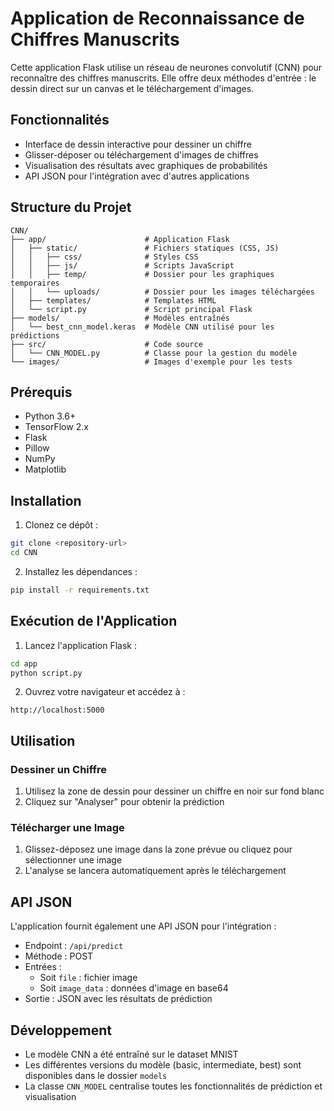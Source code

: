 # Application de Reconnaissance de Chiffres Manuscrits

Cette application Flask utilise un réseau de neurones convolutif (CNN) pour reconnaître des chiffres manuscrits. Elle offre deux méthodes d'entrée : le dessin direct sur un canvas et le téléchargement d'images.

## Fonctionnalités

- Interface de dessin interactive pour dessiner un chiffre
- Glisser-déposer ou téléchargement d'images de chiffres
- Visualisation des résultats avec graphiques de probabilités
- API JSON pour l'intégration avec d'autres applications

## Structure du Projet

```
CNN/
├── app/                      # Application Flask
│   ├── static/               # Fichiers statiques (CSS, JS)
│   │   ├── css/              # Styles CSS
│   │   ├── js/               # Scripts JavaScript
│   │   ├── temp/             # Dossier pour les graphiques temporaires
│   │   └── uploads/          # Dossier pour les images téléchargées
│   ├── templates/            # Templates HTML
│   └── script.py             # Script principal Flask
├── models/                   # Modèles entraînés
│   └── best_cnn_model.keras  # Modèle CNN utilisé pour les prédictions
├── src/                      # Code source
│   └── CNN_MODEL.py          # Classe pour la gestion du modèle
└── images/                   # Images d'exemple pour les tests
```

## Prérequis

- Python 3.6+
- TensorFlow 2.x
- Flask
- Pillow
- NumPy
- Matplotlib

## Installation

1. Clonez ce dépôt :
```bash
git clone <repository-url>
cd CNN
```

2. Installez les dépendances :
```bash
pip install -r requirements.txt
```

## Exécution de l'Application

1. Lancez l'application Flask :
```bash
cd app
python script.py
```

2. Ouvrez votre navigateur et accédez à :
```
http://localhost:5000
```

## Utilisation

### Dessiner un Chiffre
1. Utilisez la zone de dessin pour dessiner un chiffre en noir sur fond blanc
2. Cliquez sur "Analyser" pour obtenir la prédiction

### Télécharger une Image
1. Glissez-déposez une image dans la zone prévue ou cliquez pour sélectionner une image
2. L'analyse se lancera automatiquement après le téléchargement

## API JSON

L'application fournit également une API JSON pour l'intégration :

- Endpoint : `/api/predict`
- Méthode : POST
- Entrées : 
  - Soit `file` : fichier image
  - Soit `image_data` : données d'image en base64
- Sortie : JSON avec les résultats de prédiction

## Développement

- Le modèle CNN a été entraîné sur le dataset MNIST
- Les différentes versions du modèle (basic, intermediate, best) sont disponibles dans le dossier `models`
- La classe `CNN_MODEL` centralise toutes les fonctionnalités de prédiction et visualisation
